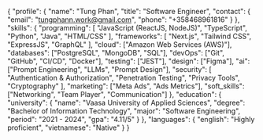 {
  "profile": {
    "name": "Tung Phan",
    "title": "Software Engineer",
    "contact": {
      "email": "tungphann.work@gmail.com",
      "phone": "+358468961816"
    }
  },
  "skills": {
    "programming": [
      "JavaScript (ReactJS, NodeJS)",
      "TypeScript",
      "Python",
      "Java",
      "HTML/CSS"
    ],
    "frameworks": [
      "Next.js",
      "Tailwind CSS",
      "ExpressJS",
      "GraphQL"
    ],
    "cloud": ["Amazon Web Services (AWS)"],
    "databases": ["PostgreSQL", "MongoDB", "SQL"],
    "devOps": ["Git", "GitHub", "CI/CD", "Docker"],
    "testing": ["JEST"],
    "design": ["Figma"],
    "ai": ["Prompt Engineering", "LLMs", "Prompt Design"],
    "security": [
      "Authentication & Authorization",
      "Penetration Testing",
      "Privacy Tools",
      "Cryptography"
    ],
    "marketing": ["Meta Ads", "Ads Metrics"],
    "soft_skills": ["Networking", "Team Player", "Communication"]
  },
  "education": {
    "university": {
      "name": "Vaasa University of Applied Sciences",
      "degree": "Bachelor of Information Technology",
      "major": "Software Engineering",
      "period": "2021 - 2024",
      "gpa": "4.11/5"
    }
  },
  "languages": {
    "english": "Highly proficient",
    "vietnamese": "Native"
  }
}
